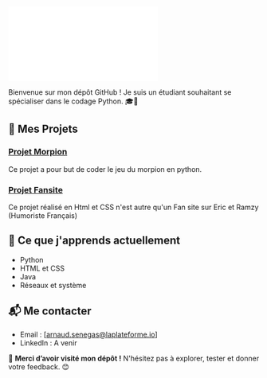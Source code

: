 
![baniere](img.html)

Bienvenue sur mon dépôt GitHub ! Je suis un étudiant souhaitant se spécialiser dans le codage Python. 🎓🐍

## 🚀 Mes Projets 

###  [Projet Morpion](https://github.com/senegas-arnaud/MORPION/blob/main/Projet%20morpion.py)
Ce projet a pour but de coder le jeu du morpion en python.

###  [Projet Fansite](https://github.com/senegas-arnaud/FANSITE)
Ce projet réalisé en Html et CSS n'est autre qu'un Fan site sur Eric et Ramzy (Humoriste Français)

## 🌱 Ce que j'apprends actuellement

- Python 
- HTML et CSS
- Java
- Réseaux et système

## 📬 Me contacter

- Email : [arnaud.senegas@laplateforme.io]
- LinkedIn : A venir

🎉 **Merci d’avoir visité mon dépôt !** N'hésitez pas à explorer, tester et donner votre feedback. 😊
